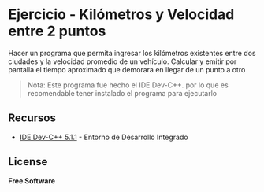 # Ejercicio - Kilómetros y Velocidad entre 2 puntos

Hacer un programa que permita ingresar los kilómetros existentes entre dos ciudades y la
velocidad promedio de un vehículo. Calcular y emitir por pantalla el tiempo aproximado que 
demorara en llegar de un punto a otro

> Nota: Este programa fue hecho el IDE Dev-C++. por lo que  es recomendable tener instalado 
> el programa para ejecutarlo

## Recursos

- [IDE Dev-C++ 5.1.1](https://sourceforge.net/projects/orwelldevcpp/) - Entorno de Desarrollo Integrado

## License

**Free Software**
